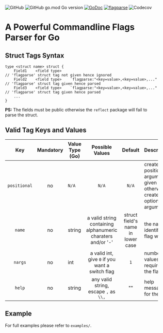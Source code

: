 ![GitHub](https://img.shields.io/github/license/rsjethani/flagparse?color=blue) ![GitHub go.mod Go version](https://img.shields.io/github/go-mod/go-version/rsjethani/flagparse) [![GoDoc](https://img.shields.io/badge/godoc-reference-blue)](https://pkg.go.dev/github.com/rsjethani/flagparse) [![flagparse](https://circleci.com/gh/rsjethani/flagparse.svg?style=shield)](https://app.circleci.com/pipelines/github/rsjethani/flagparse) ![Codecov](https://img.shields.io/codecov/c/github/rsjethani/flagparse)


# A Powerful Commandline Flags Parser for Go

## Struct Tags Syntax
```
type <struct name> struct {
    Field1    <field type>                                               // 'flagparse' struct tag not given hence ignored
    Field2    <field type>    `flagparse:"<key=value>,<key=value>,..."   // 'flagparse' struct tag given hence parsed
    Field3    <field type>    `flagparse:"<key=value>,<key=value>,..."   // 'flagparse' struct tag given hence parsed
    ...
}
```
**PS:** The fields must be public otherwise the `reflect` package will fail to parse the struct.

## Valid Tag Keys and Values

| Key | Mandatory | Value Type (Go) | Possible Values | Default | Description |
| :---: | :---: | --- | :---: | :---: | :--- |
| `positional` | no | `N/A` | `N/A` | `N/A` | create a positional argument if given otherwise create an optional argument |
| `name` | no | string | a valid string containing alphanumeric charaters and/or '-' | struct field's name in lower case | the name to identify the flag with |
| `nargs` | no | int | a valid int, give `0` if you want a switch flag | `1` | number of values required by the flag |
| `help` | no | string | any valid string, escape `,` as `\\,`  | "" | help message for the user |

## Example

For full examples please refer to `examples/`.
